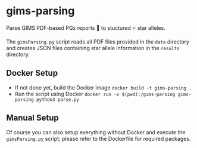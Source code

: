 # gims-parsing

Parse GIMS PDF-based PGx reports :page_facing_up: to stuctured :star: star alleles.

The `gimsParsing.py` script reads all PDF files provided in the `data` directory and creates JSON files containing star allele information in the `results` directory.

## Docker Setup

* If not done yet, build the Docker image `docker build -t gims-parsing .`
* Run the script using Docker `docker run -v $(pwd):/gims-parsing gims-parsing python3 parse.py`

## Manual Setup

Of course you can also setup everything without Docker and execute the `gimsParsing.py` script; please refer to the Dockerfile for required packages.
